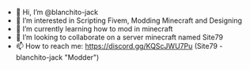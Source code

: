 - 👋 Hi, I’m @blanchito-jack
- 👀 I’m interested in Scripting Fivem, Modding Minecraft and Designing
- 🌱 I’m currently learning how to mod in minecraft 
- 💞️ I’m looking to collaborate on a server minecraft named Site79
- 📫 How to reach me: https://discord.gg/KQScJWU7Pu (Site79 - blanchito-jack "Modder")

<!---
blanchito-jack/blanchito-jack is a ✨ special ✨ repository because its `README.md` (this file) appears on your GitHub profile.
You can click the Preview link to take a look at your changes.
--->
